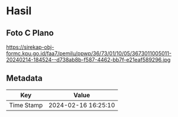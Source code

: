 # Hasil

## Foto C Plano

https://sirekap-obj-formc.kpu.go.id/faa7/pemilu/ppwp/36/73/01/10/05/3673011005011-20240214-184524--d738ab8b-f587-4462-bb7f-e21eaf589296.jpg


## Metadata

| Key        | Value               |
| ---------- | ------------------- |
| Time Stamp | 2024-02-16 16:25:10 |




